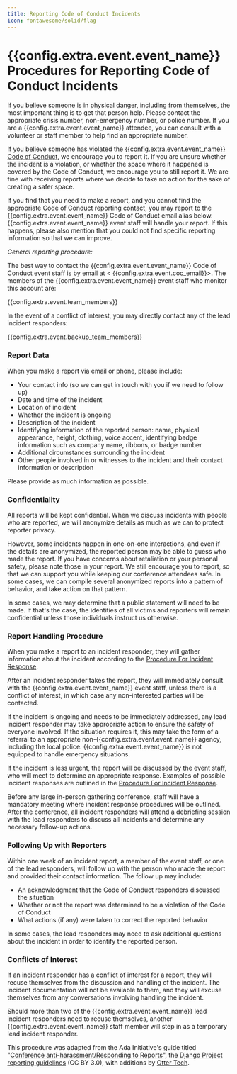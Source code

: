 ```yaml
---
title: Reporting Code of Conduct Incidents
icon: fontawesome/solid/flag
---
```

# {{config.extra.event.event_name}} Procedures for Reporting Code of Conduct Incidents

If you believe someone is in physical danger, including from themselves, the most important thing is to get that person
help. Please contact the appropriate crisis number, non-emergency number, or police number. If you are a
{{config.extra.event.event_name}} attendee, you can consult with a volunteer or staff member to help find an
appropriate number.

If you believe someone has violated the [{{config.extra.event.event_name}} Code of Conduct](index.md), we encourage
you to report it. If you are unsure whether the incident is a violation, or whether the space where it happened is
covered by the Code of Conduct, we encourage you to still report it. We are fine with receiving reports where we decide
to take no action for the sake of creating a safer space.

If you find that you need to make a report, and you cannot find the appropriate Code of Conduct reporting contact, you
may report to the {{config.extra.event.event_name}} Code of Conduct email alias below.
{{config.extra.event.event_name}} event staff will handle your report. If this happens, please also mention that you
could not find specific reporting information so that we can improve.

*General reporting procedure:*

The best way to contact the {{config.extra.event.event_name}} Code of Conduct event staff is by email at <
{{config.extra.event.coc_email}}>. The members of the {{config.extra.event.event_name}} event staff who monitor
this account are:

{{config.extra.event.team_members}}

In the event of a conflict of interest, you may directly contact any of the lead incident responders:

{{config.extra.event.backup_team_members}}

### Report Data

When you make a report via email or phone, please include:

- Your contact info (so we can get in touch with you if we need to follow up)
- Date and time of the incident
- Location of incident
- Whether the incident is ongoing
- Description of the incident
- Identifying information of the reported person: name, physical appearance, height, clothing, voice accent, identifying
  badge information such as company name, ribbons, or badge number
- Additional circumstances surrounding the incident
- Other people involved in or witnesses to the incident and their contact information or description

Please provide as much information as possible.

### Confidentiality

All reports will be kept confidential. When we discuss incidents with people who are reported, we will anonymize details
as much as we can to protect reporter privacy.

However, some incidents happen in one-on-one interactions, and even if the details are anonymized, the reported person
may be able to guess who made the report. If you have concerns about retaliation or your personal safety, please note
those in your report. We still encourage you to report, so that we can support you while keeping our conference
attendees safe. In some cases, we can compile several anonymized reports into a pattern of behavior, and take action on
that pattern.

In some cases, we may determine that a public statement will need to be made. If that's the case, the identities of all
victims and reporters will remain confidential unless those individuals instruct us otherwise.

### Report Handling Procedure

When you make a report to an incident responder, they will gather information about the incident according to
the [Procedure For Incident Response](enforcement-procedures.md).

After an incident responder takes the report, they will immediately consult with the
{{config.extra.event.event_name}} event staff, unless there is a conflict of interest, in which case any
non-interested parties will be contacted.

If the incident is ongoing and needs to be immediately addressed, any lead incident responder may take appropriate
action to ensure the safety of everyone involved. If the situation requires it, this may take the form of a referral to
an appropriate non-{{config.extra.event.event_name}} agency, including the local police.
{{config.extra.event.event_name}} is not equipped to handle emergency situations.

If the incident is less urgent, the report will be discussed by the event staff, who will meet to determine an
appropriate response. Examples of possible incident responses are outlined in
the [Procedure For Incident Response](enforcement-procedures.md).

Before any large in-person gathering conference, staff will have a mandatory meeting where incident response procedures
will be outlined. After the conference, all incident responders will attend a debriefing session with the lead
responders to discuss all incidents and determine any necessary follow-up actions.

### Following Up with Reporters

Within one week of an incident report, a member of the event staff, or one of the lead responders, will follow up with
the person who made the report and provided their contact information. The follow up may include:

- An acknowledgment that the Code of Conduct responders discussed the situation
- Whether or not the report was determined to be a violation of the Code of Conduct
- What actions (if any) were taken to correct the reported behavior

In some cases, the lead responders may need to ask additional questions about the incident in order to identify the
reported person.

### Conflicts of Interest

If an incident responder has a conflict of interest for a report, they will recuse themselves from the discussion and
handling of the incident. The incident documentation will not be available to them, and they will excuse themselves from
any conversations involving handling the incident.

Should more than two of the {{config.extra.event.event_name}} lead incident responders need to recuse themselves,
another {{config.extra.event.event_name}} staff member will step in as a temporary lead incident responder.

This procedure was adapted from the Ada Initiative's guide
titled "[Conference anti-harassment/Responding to Reports](http://geekfeminism.wikia.com/wiki/Conference_anti-harassment/Responding_to_reports)",
the [Django Project reporting guidelines](https://www.djangoproject.com/conduct/reporting/) (CC BY 3.0), with additions
by [Otter Tech](https://otter.technology/).